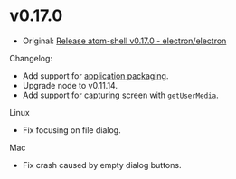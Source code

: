 # v0.17.0

* Original: [Release atom-shell v0.17.0 - electron/electron](https://github.com/electron/electron/releases/tag/v0.17.0)

Changelog:

* Add support for [application packaging](https://github.com/atom/atom-shell/blob/master/docs/tutorial/application-packaging.md).
* Upgrade node to v0.11.14.
* Add support for capturing screen with `getUserMedia`.

Linux

* Fix focusing on file dialog.

Mac

* Fix crash caused by empty dialog buttons.
